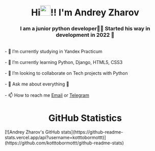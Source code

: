 <h1 align="center">Hi<img src="https://github.com/blackcater/blackcater/raw/main/images/Hi.gif" height="32"/>!! I'm Andrey Zharov </h1>
<h3 align="center">I am a junior python developer👨‍💻 Started his way in development in 2022 🚀</h3>



<p>
<br>- 🔭 I’m currently studying in Yandex Practicum<br>
<br>- 🌱 I’m currently learning Python, Django, HTML5, CSS3<br>
<br>- 👯 I’m looking to collaborate on Tech projects with Python<br>
<br>- 💬 Ask me about everything 🤗<br>
<br>- 📫 How to reach me <a href="mailto:zharovandrey1989@gmail.com">Email</a> or <a href="https://t.me/kotttobormottt">Telegram</a><br>
</p>

<h1 align="center">GitHub Statistics</h1>
[![Andrey Zharov's GitHub stats](https://github-readme-stats.vercel.app/api?username=kotttobormottt)]
(https://github.com/kotttobormottt/github-readme-stats)
